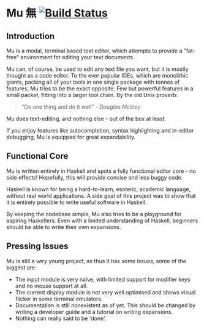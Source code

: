 # Mu 無 [![Build Status](https://travis-ci.org/PelleJuul/Mu.svg?branch=master)](https://travis-ci.org/PelleJuul/Mu)

## Introduction

Mu is a modal, terminal based text editor, which attempts to provide a "fat-free" environment for editing your text documents.

Mu can, of course, be used to edit any text file you want, but it is mostly thought as a code editor. To the ever popular IDEs, which are monolithic giants, packing all of your tools in one single package with tonnes of features, Mu tries to be the exact opposite: Few but powerful features in a small packet, fitting into a larger tool chain. By the old Unix proverb:

>"Do one thing and do it well" - *Douglas Mcllroy*

Mu does text-editing, and nothing else - out of the box at least.

If you enjoy features like autocompletion, syntax highlighting and in-editor debugging, Mu is equipped for great expandability.

## Functional Core

Mu is written entirely in Haskell and spots a fully functional editor core - no side effects! Hopefully, this will provide concise and less buggy code.

Haskell is known for being a hard-to-learn, esoteric, academic language, without real world applications. A side goal of this project was to show that it is entirely possible to write useful software in Haskell.

By keeping the codebase simple, Mu also tries to be a playground for aspiring Haskellers. Even with a limited understanding of Haskell, beginners should be able to write their own expansions.

## Pressing Issues

Mu is still a *very* young project, as thus it has some issues, some of the biggest are:

* The input module is very naïve, with limited support for modifier keys and no mouse support at all.
* The current display module is not very well optimised and shows visual flicker in some terminal emulators.
* Documentation is still nonexistent as of yet. This should be changed by writing a developer guide and a tutorial on writing expansions.
* Nothing can really said to be 'done'.
